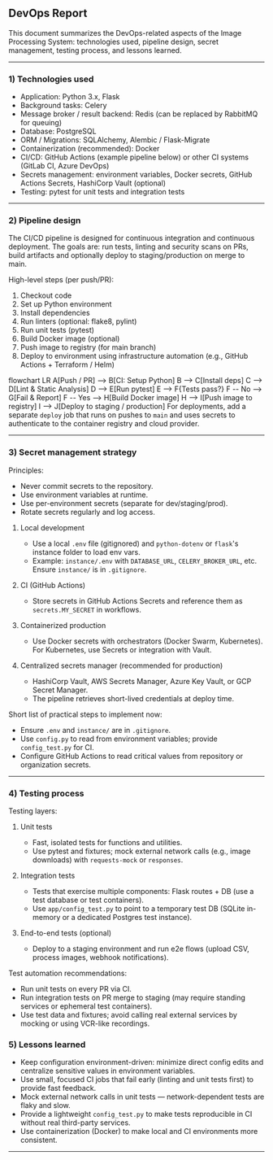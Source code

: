 ## DevOps Report

This document summarizes the DevOps-related aspects of the Image Processing System: technologies used, pipeline design, secret management, testing process, and lessons learned.

---

### 1) Technologies used

- Application: Python 3.x, Flask
- Background tasks: Celery
- Message broker / result backend: Redis (can be replaced by RabbitMQ for queuing)
- Database: PostgreSQL
- ORM / Migrations: SQLAlchemy, Alembic / Flask-Migrate
- Containerization (recommended): Docker
- CI/CD: GitHub Actions (example pipeline below) or other CI systems (GitLab CI, Azure DevOps)
- Secrets management: environment variables, Docker secrets, GitHub Actions Secrets, HashiCorp Vault (optional)
- Testing: pytest for unit tests and integration tests

---

### 2) Pipeline design

The CI/CD pipeline is designed for continuous integration and continuous deployment. The goals are: run tests, linting and security scans on PRs, build artifacts and optionally deploy to staging/production on merge to main.

High-level steps (per push/PR):

1. Checkout code
2. Set up Python environment
3. Install dependencies
4. Run linters (optional: flake8, pylint)
5. Run unit tests (pytest)
6. Build Docker image (optional)
7. Push image to registry (for main branch)
8. Deploy to environment using infrastructure automation (e.g., GitHub Actions + Terraform / Helm)


flowchart LR
  A[Push / PR] --> B[CI: Setup Python]
  B --> C[Install deps]
  C --> D[Lint & Static Analysis]
  D --> E[Run pytest]
  E --> F{Tests pass?}
  F -- No --> G[Fail & Report]
  F -- Yes --> H[Build Docker image]
  H --> I[Push image to registry]
  I --> J[Deploy to staging / production]
For deployments, add a separate `deploy` job that runs on pushes to `main` and uses secrets to authenticate to the container registry and cloud provider.

---

### 3) Secret management strategy

Principles:
- Never commit secrets to the repository.
- Use environment variables at runtime.
- Use per-environment secrets (separate for dev/staging/prod).
- Rotate secrets regularly and log access.



1. Local development
   - Use a local `.env` file (gitignored) and `python-dotenv` or `flask`'s instance folder to load env vars.
   - Example: `instance/.env` with `DATABASE_URL`, `CELERY_BROKER_URL`, etc. Ensure `instance/` is in `.gitignore`.

2. CI (GitHub Actions)
   - Store secrets in GitHub Actions Secrets and reference them as `secrets.MY_SECRET` in workflows.

3. Containerized production
   - Use Docker secrets with orchestrators (Docker Swarm, Kubernetes). For Kubernetes, use Secrets or integration with Vault.

4. Centralized secrets manager (recommended for production)
   - HashiCorp Vault, AWS Secrets Manager, Azure Key Vault, or GCP Secret Manager.
   - The pipeline retrieves short-lived credentials at deploy time.

Short list of practical steps to implement now:
- Ensure `.env` and `instance/` are in `.gitignore`.
- Use `config.py` to read from environment variables; provide `config_test.py` for CI.
- Configure GitHub Actions to read critical values from repository or organization secrets.

---

### 4) Testing process

Testing layers:

1. Unit tests
   - Fast, isolated tests for functions and utilities.
   - Use pytest and fixtures; mock external network calls (e.g., image downloads) with `requests-mock` or `responses`.

2. Integration tests
   - Tests that exercise multiple components: Flask routes + DB (use a test database or test containers).
   - Use `app/config_test.py` to point to a temporary test DB (SQLite in-memory or a dedicated Postgres test instance).

3. End-to-end tests (optional)
   - Deploy to a staging environment and run e2e flows (upload CSV, process images, webhook notifications).

Test automation recommendations:

- Run unit tests on every PR via CI.
- Run integration tests on PR merge to staging (may require standing services or ephemeral test containers).
- Use test data and fixtures; avoid calling real external services by mocking or using VCR-like recordings.



### 5) Lessons learned

- Keep configuration environment-driven: minimize direct config edits and centralize sensitive values in environment variables.
- Use small, focused CI jobs that fail early (linting and unit tests first) to provide fast feedback.
- Mock external network calls in unit tests — network-dependent tests are flaky and slow.
- Provide a lightweight `config_test.py` to make tests reproducible in CI without real third-party services.
- Use containerization (Docker) to make local and CI environments more consistent.

---



